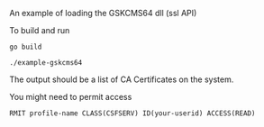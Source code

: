 An example of loading the GSKCMS64 dll (ssl API)

To build and run
```
go build 

./example-gskcms64
```

The output should be a list of CA Certificates on the system.

You might need to permit access
```
RMIT profile-name CLASS(CSFSERV) ID(your-userid) ACCESS(READ)
```

